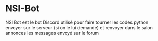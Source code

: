 # NSI-Bot

NSI Bot est le bot Discord utilisé pour faire tourner les codes python envoyer sur le serveur (si on le lui demande) et renvoyer dans le salon annonces les messages envoyé sur le forum
